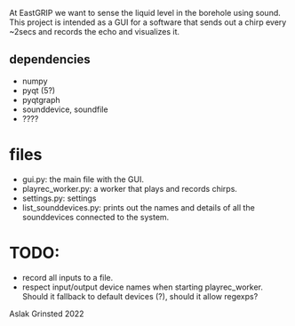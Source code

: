 
At EastGRIP we want to sense the liquid level in the borehole using sound. This project is intended as a GUI for a software that sends out a chirp every ~2secs and records the echo and visualizes it. 


## dependencies
* numpy
* pyqt (5?)
* pyqtgraph
* sounddevice, soundfile
* ????


# files

* gui.py: the main file with the GUI.
* playrec_worker.py: a worker that plays and records chirps.
* settings.py: settings 
* list_sounddevices.py: prints out the names and details of all the sounddevices connected to the system. 


# TODO:

* record all inputs to a file. 
* respect input/output device names when starting playrec_worker. Should it fallback to default devices (?), should it allow regexps?



Aslak Grinsted 2022

